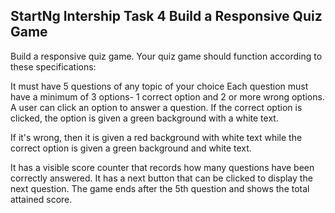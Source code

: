 ## StartNg Intership Task 4 Build a Responsive Quiz Game

Build a responsive quiz game. Your quiz game should function according to these specifications: 

It must have 5 questions of any topic of your choice
Each question must have a minimum of 3 options-
	1 correct option and 2 or more wrong options.
A user can click an option to answer a question. 
If the correct option is clicked, the option is given a green background with a white text. 

If it's wrong, then it is given a red background with white text while the correct option is given a green background and white text.

It has a visible score counter that records how many questions have been correctly answered.
It has a next button that can be clicked to display the next question.
The game ends after the 5th question and shows the total attained score.